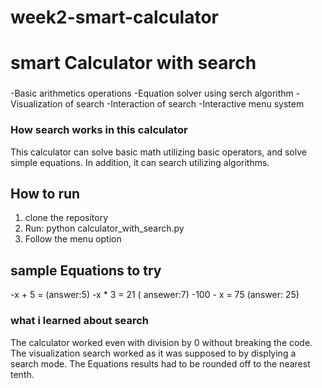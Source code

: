 # week2-smart-calculator
# smart Calculator with search
 

###
-Basic arithmetics operations
-Equation solver using serch algorithm
-Visualization of search
-Interaction of search
-Interactive menu system

### How search works in this calculator
This calculator can solve basic math utilizing basic operators, and solve simple equations. In addition, it can search utilizing algorithms.

## How to run
1. clone the repository
2. Run: python calculator_with_search.py
3. Follow the menu option

## sample Equations to try

-x + 5 = (answer:5)
-x * 3 = 21 ( ansewer:7)
-100 - x = 75 (answer: 25)

### what i learned about search
The calculator worked even with division by 0 without breaking the code. The visualization search worked as it was supposed to by displying a search mode. The Equations results had to be rounded off to the nearest tenth.
